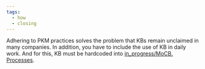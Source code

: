 ```yaml
---
tags:
  - how
  - closing
---
```


Adhering to PKM practices solves the problem that KBs remain unclaimed in many companies. In addition, you have to include the use of KB in daily work. And for this, KB must be hardcoded into [in_progress/MoCB. Processes](..\in_progress\MoCB.%20Processes.md).
